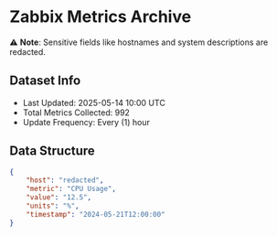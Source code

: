# Zabbix Metrics Archive

⚠️ **Note**: Sensitive fields like hostnames and system descriptions are redacted.

## Dataset Info
- Last Updated: 2025-05-14 10:00 UTC
- Total Metrics Collected: 992
- Update Frequency: Every (1) hour

## Data Structure
```json
{
    "host": "redacted",
    "metric": "CPU Usage",
    "value": "12.5",
    "units": "%",
    "timestamp": "2024-05-21T12:00:00"
}
```

